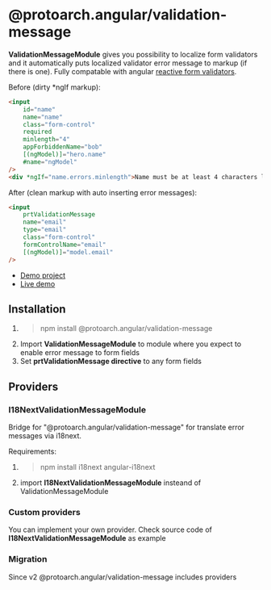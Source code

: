 # @protoarch.angular/validation-message

**ValidationMessageModule** gives you possibility to localize form validators and it automatically puts localized validator error message to markup (if there is one).
Fully compatable with angular [reactive form validators](https://angular.io/guide/reactive-forms#step-2-making-a-field-required).

Before (dirty \*ngIf markup):

```html
<input
    id="name"
    name="name"
    class="form-control"
    required
    minlength="4"
    appForbiddenName="bob"
    [(ngModel)]="hero.name"
    #name="ngModel"
/>
<div *ngIf="name.errors.minlength">Name must be at least 4 characters long.</div>
```

After (clean markup with auto inserting error messages):

```html
<input
    prtValidationMessage
    name="email"
    type="email"
    class="form-control"
    formControlName="email"
    [(ngModel)]="model.email"
/>
```

-   [Demo project](https://github.com/Romanchuk/angular-i18next-demo)
-   [Live demo](https://romanchuk.github.io/angular-i18next-demo/)

## Installation

1. > npm install @protoarch.angular/validation-message
2. Import **ValidationMessageModule** to module where you expect to enable error message to form fields
3. Set **prtValidationMessage directive** to any form fields

## Providers

### I18NextValidationMessageModule

Bridge for "@protoarch.angular/validation-message" for translate error messages via i18next.

Requirements:

1. > npm install i18next angular-i18next
2. import **I18NextValidationMessageModule** insteand of ValidationMessageModule

### Custom providers

You can implement your own provider. Check source code of **I18NextValidationMessageModule** as example

### Migration

Since v2 @protoarch.angular/validation-message includes providers
